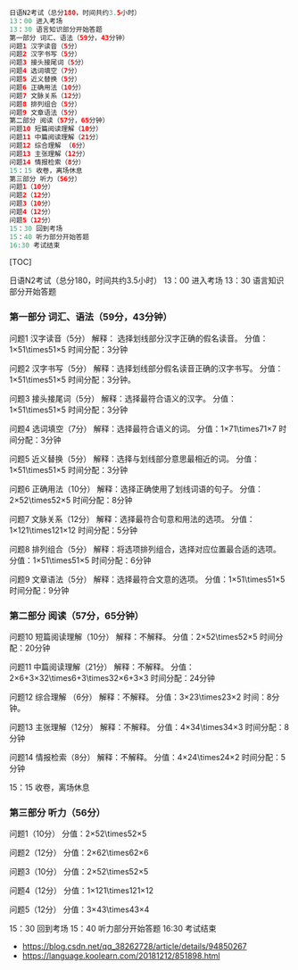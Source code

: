 ```java
日语N2考试（总分180，时间共约3.5小时）
13：00 进入考场
13：30 语言知识部分开始答题
第一部分 词汇、语法（59分，43分钟）
问题1 汉字读音（5分）
问题2 汉字书写（5分）
问题3 接头接尾词（5分）
问题4 选词填空（7分）
问题5 近义替换（5分）
问题6 正确用法（10分）
问题7 文脉关系（12分）
问题8 排列组合（5分）
问题9 文章语法（5分）
第二部分 阅读（57分，65分钟）
问题10 短篇阅读理解（10分）
问题11 中篇阅读理解（21分）
问题12 综合理解 （6分）
问题13 主张理解（12分）
问题14 情报检索（8分）
15：15 收卷，离场休息
第三部分 听力（56分）
问题1（10分）
问题2（12分）
问题3（10分）
问题4（12分）
问题5（12分）
15：30 回到考场
15：40 听力部分开始答题
16:30 考试结束
```

[TOC]

日语N2考试（总分180，时间共约3.5小时）
13：00 进入考场
13：30 语言知识部分开始答题

### 第一部分 词汇、语法（59分，43分钟）

问题1 汉字读音（5分）
解释： 选择划线部分汉字正确的假名读音。
分值：1×51\times51×5
时间分配：3分钟

问题2 汉字书写（5分）
解释：选择划线部分假名读音正确的汉字书写。
分值：1×51\times51×5
时间分配：3分钟。

问题3 接头接尾词（5分）
解释：选择最符合语义的汉字。
分值：1×51\times51×5
时间分配：3分钟

问题4 选词填空（7分）
解释：选择最符合语义的词。
分值：1×71\times71×7
时间分配：3分钟

问题5 近义替换（5分）
解释：选择与划线部分意思最相近的词。
分值：1×51\times51×5
时间分配：3分钟

问题6 正确用法（10分）
解释：选择正确使用了划线词语的句子。
分值：2×52\times52×5
时间分配：8分钟

问题7 文脉关系（12分）
解释：选择最符合句意和用法的选项。
分值：1×121\times121×12
时间分配：5分钟

问题8 排列组合（5分）
解释：将选项排列组合，选择对应位置最合适的选项。
分值：1×51\times51×5
时间分配：6分钟

问题9 文章语法（5分）
解释：选择最符合文意的选项。
分值：1×51\times51×5
时间分配：9分钟

### 第二部分 阅读（57分，65分钟）

问题10 短篇阅读理解（10分）
解释：不解释。
分值：2×52\times52×5
时间分配：20分钟

问题11 中篇阅读理解（21分）
解释：不解释。
分值：2×6+3×32\times6+3\times32×6+3×3
时间分配：24分钟

问题12 综合理解 （6分）
解释：不解释。
分值：3×23\times23×2
时间：8分钟。

问题13 主张理解（12分）
解释：不解释。
分值：4×34\times34×3
时间分配：8分钟

问题14 情报检索（8分）
解释：不解释。
分值：4×24\times24×2
时间分配：5分钟

15：15 收卷，离场休息

### 第三部分 听力（56分）

问题1（10分）
分值：2×52\times52×5

问题2（12分）
分值：2×62\times62×6

问题3（10分）
分值：2×52\times52×5

问题4（12分）
分值：1×121\times121×12

问题5（12分）
分值：3×43\times43×4

15：30 回到考场
15：40 听力部分开始答题
16:30 考试结束



- <https://blog.csdn.net/qq_38262728/article/details/94850267>
- <https://language.koolearn.com/20181212/851898.html>